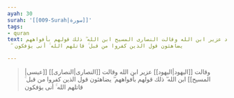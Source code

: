 ```yaml
---
ayah: 30
surah: '[[009-Surah|سورة]]'
tags:
- quran
text: وقالت اليهود عزير ابن الله وقالت النصارى المسيح ابن الله ۖ ذلك قولهم بأفواههم
  ۖ يضاهئون قول الذين كفروا من قبل ۚ قاتلهم الله ۚ أنى يؤفكون

---
```

> وقالت [[اليهود|اليهود]] عزير ابن الله وقالت [[النصارى|النصارى]] [[عيسى|المسيح]] ابن الله ۖ ذلك قولهم بأفواههم ۖ يضاهئون قول الذين كفروا من قبل ۚ قاتلهم الله ۚ أنى يؤفكون
